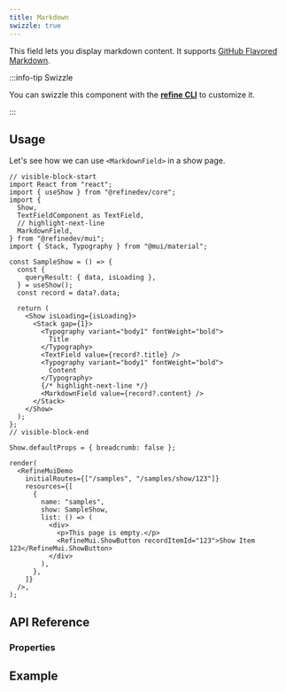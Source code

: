 ```yaml
---
title: Markdown
swizzle: true
---
```


This field lets you display markdown content. It supports [GitHub Flavored Markdown](https://github.github.com/gfm/).

:::info-tip Swizzle

You can swizzle this component with the [**refine CLI**](/docs/packages/list-of-packages) to customize it.

:::

## Usage

Let's see how we can use `<MarkdownField>` in a show page.

```tsx live hideCode url=http://localhost:3000/posts/show/123
// visible-block-start
import React from "react";
import { useShow } from "@refinedev/core";
import {
  Show,
  TextFieldComponent as TextField,
  // highlight-next-line
  MarkdownField,
} from "@refinedev/mui";
import { Stack, Typography } from "@mui/material";

const SampleShow = () => {
  const {
    queryResult: { data, isLoading },
  } = useShow();
  const record = data?.data;

  return (
    <Show isLoading={isLoading}>
      <Stack gap={1}>
        <Typography variant="body1" fontWeight="bold">
          Title
        </Typography>
        <TextField value={record?.title} />
        <Typography variant="body1" fontWeight="bold">
          Content
        </Typography>
        {/* highlight-next-line */}
        <MarkdownField value={record?.content} />
      </Stack>
    </Show>
  );
};
// visible-block-end

Show.defaultProps = { breadcrumb: false };

render(
  <RefineMuiDemo
    initialRoutes={["/samples", "/samples/show/123"]}
    resources={[
      {
        name: "samples",
        show: SampleShow,
        list: () => (
          <div>
            <p>This page is empty.</p>
            <RefineMui.ShowButton recordItemId="123">Show Item 123</RefineMui.ShowButton>
          </div>
        ),
      },
    ]}
  />,
);
```

## API Reference

### Properties

<PropsTable module="@refinedev/antd/MarkdownField" value-description="Markdown data to render"/>

## Example

<CodeSandboxExample path="input-custom" />
